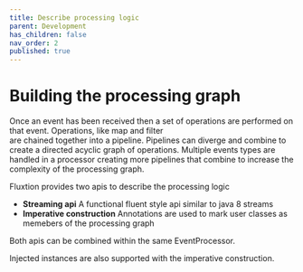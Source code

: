 ```yaml
---
title: Describe processing logic
parent: Development
has_children: false
nav_order: 2
published: true
---
```


# Building the processing graph

Once an event has been received then a set of operations are performed on that event. Operations, like map and filter  
are chained together into a pipeline. Pipelines can diverge and combine to create a directed acyclic graph of operations.
Multiple events types are handled in a processor creating more pipelines that combine to increase the complexity of
the processing graph.

Fluxtion provides two apis to describe the processing logic
- **Streaming api** A functional fluent style api similar to java 8 streams
- **Imperative construction** Annotations are used to mark user classes as memebers of the processing graph

Both apis can be combined within the same EventProcessor.

Injected instances are also supported with the imperative construction. 